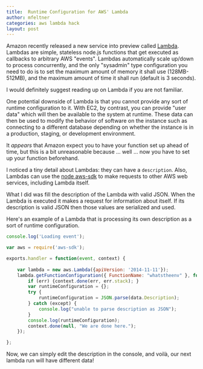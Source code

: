 ```yaml
---
title:  Runtime Configuration for AWS' Lambda
author: mfeltner
categories: aws lambda hack
layout: post
---
```


Amazon recently released a new service into preview called [Lambda](http://aws.amazon.com/lambda/). Lambdas are simple, stateless node.js functions that get executed as callbacks to arbitrary AWS "events". Lambdas automatically scale up/down to process concurrently, and the only "sysadmin" type configuration you need to do is to set the maximum amount of memory it shall use (128MB-512MB), and the maximum amount of time it shall run (default is 3 seconds).

I would definitely suggest reading up on Lambda if you are not familiar.

One potential downside of Lambda is that you cannot provide any sort of runtime configuration to it. With EC2, by contrast, you can provide "user data" which will then be available to the system at runtime. These data can then be used to modify the behavior of software on the instance such as connecting to a different database depending on whether the instance is in a production, staging, or development environment.

It _appears_ that Amazon expect you to have your function set up ahead of time, but this is a bit unreasonable because ... well ... now you have to set up your function beforehand.

I noticed a tiny detail about Lambdas: they can have a `description`. Also, Lambdas can use the [node aws-sdk](https://github.com/aws/aws-sdk-js) to make requests to other AWS web services, including Lambda itself.

What I did was fill the description of the Lambda with valid JSON. When the Lambda is executed it makes a request for information about itself. If its description is valid JSON then those values are serialized and used.

Here's an example of a Lambda that is processing its own description as a sort of runtime configuration.

``` javascript
console.log('Loading event');

var aws = require('aws-sdk');

exports.handler = function(event, context) {
    
    var lambda = new aws.Lambda({apiVersion: '2014-11-11'});
    lambda.getFunctionConfiguration({ FunctionName: "whatstheenv" }, function(err, data){
        if (err) {context.done(err, err.stack); }
        var runtimeConfiguration = {};
        try {
            runtimeConfiguration = JSON.parse(data.Description);
        } catch (except) {
            console.log("unable to parse description as JSON");
        }
        console.log(runtimeConfiguration);
        context.done(null, "We are done here.");
    });

};
```

Now, we can simply edit the description in the console, and voilà, our next lambda run will have different data!


